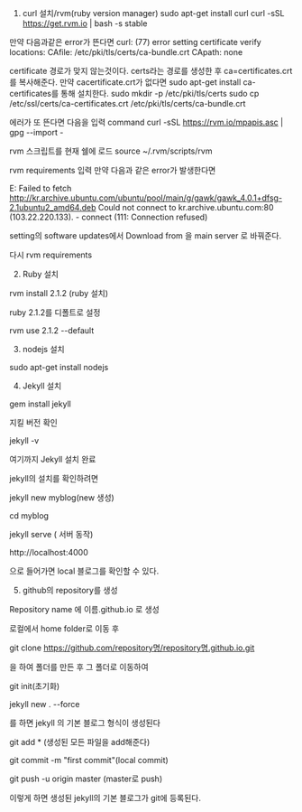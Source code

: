 1. curl 설치/rvm(ruby version manager)
sudo apt-get install curl
curl -sSL https://get.rvm.io | bash -s stable

만약 다음과같은 error가 뜬다면
curl: (77) error setting certificate verify locations:
CAfile: /etc/pki/tls/certs/ca-bundle.crt
CApath: none

certificate 경로가 맞지 않는것이다. certs라는 경로를 생성한 후 ca=certificates.crt를 복사해준다.
만약 cacertificate.crt가 없다면 sudo apt-get install ca-certificates를 통해 설치한다.
sudo mkdir -p /etc/pki/tls/certs
sudo cp /etc/ssl/certs/ca-certificates.crt /etc/pki/tls/certs/ca-bundle.crt

에러가 또 뜬다면 다음을 입력
command curl -sSL https://rvm.io/mpapis.asc | gpg --import -

rvm 스크립트를 현재 쉘에 로드
source ~/.rvm/scripts/rvm

rvm requirements 입력
만약 다음과 같은 error가 발생한다면

E: Failed to fetch http://kr.archive.ubuntu.com/ubuntu/pool/main/g/gawk/gawk_4.0.1+dfsg-2.1ubuntu2_amd64.deb Could not connect to kr.archive.ubuntu.com:80 (103.22.220.133). - connect (111: Connection refused)

setting의 software updates에서 Download from 을 main server 로 바꿔준다.

다시 rvm requirements 

2. Ruby 설치

rvm install 2.1.2 (ruby 설치)

ruby 2.1.2를 디폴트로 설정

rvm use 2.1.2 --default

3. nodejs 설치

sudo apt-get install nodejs

4. Jekyll 설치

gem install jekyll

지킬 버전 확인

jekyll -v

여기까지 Jekyll 설치 완료

jekyll의 설치를 확인하려면

jekyll new myblog(new 생성)

cd myblog

jekyll serve ( 서버 동작)

http://localhost:4000

으로 들어가면 local 블로그를 확인할 수 있다.

5. github의 repository를 생성

Repository name 에 이름.github.io 로 생성

로컬에서 home folder로 이동 후

git clone https://github.com/repository명/repository명.github.io.git

을 하여 폴더를 만든 후  그 폴더로 이동하여 

git init(초기화)

jekyll new . --force 

를 하면 jekyll 의 기본 블로그 형식이 생성된다

git add * (생성된 모든 파일을 add해준다)

git commit -m "first commit"(local commit)

git push -u origin master (master로 push)

이렇게 하면 생성된 jekyll의 기본 블로그가 git에 등록된다.
